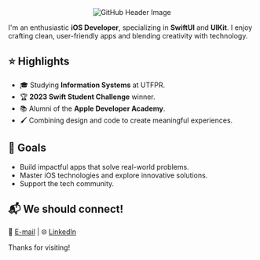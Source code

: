 <div align="center">
  <img src="https://github.com/user-attachments/assets/7193da66-57a2-43a6-aaac-f3b4a9d0888c" alt="GitHub Header Image">
</div>


<p>I'm an enthusiastic <strong>iOS Developer</strong>, specializing in <strong>SwiftUI</strong> and <strong>UIKit</strong>. I enjoy crafting clean, user-friendly apps and blending creativity with technology.</p>

<h2>⭐️ Highlights</h2>
<ul>
  <li>🎓 Studying <strong>Information Systems</strong> at UTFPR.</li>
  <li>🏆 <strong>2023 Swift Student Challenge</strong> winner.</li>
  <li>📚 Alumni of the <strong>Apple Developer Academy</strong>.</li>
  <li>🖌️ Combining design and code to create meaningful experiences.</li>
</ul>

<h2>🚀 Goals</h2>
<ul>
  <li>Build impactful apps that solve real-world problems.</li>
  <li>Master iOS technologies and explore innovative solutions.</li>
  <li>Support the tech community.</li>
</ul>

<h2>📬 We should connect!</h2>
<p>📩 <a href="mailto:isabastosj@gmail.com">E-mail</a> | 🌐 <a href="https://www.linkedin.com/in/isabelajastrombek/">LinkedIn</a></p>

<p>Thanks for visiting!</p>
